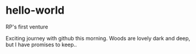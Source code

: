 # hello-world
RP's first venture

Exciting journey with github this morning.
Woods are lovely dark and deep, but I have promises to keep..
